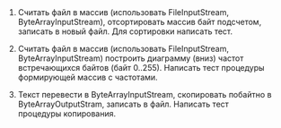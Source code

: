 ##

1. Считать файл в масcив (использовать FileInputStream, ByteArrayInputStream), отсортировать массив байт подсчетом,
записать в новый файл. Для сортировки написать тест.

2. Считать файл в масcив (использовать FileInputStream, ByteArrayInputStream) построить диаграмму (вниз) 
частот встречающихся байтов (байт 0..255). Написать тест процедуры формирующей массив с частотами.

3. Текст перевести в ByteArrayInputStream, скопировать побайтно в ByteArrayOutputStram, записать в файл. Написать тест  
процедуры копирования.



